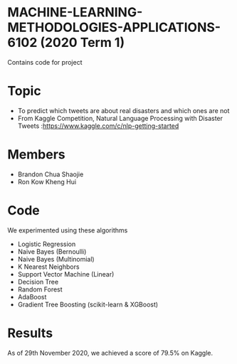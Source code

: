 # MACHINE-LEARNING-METHODOLOGIES-APPLICATIONS-6102 (2020 Term 1)
Contains code for project

# Topic
- To predict which tweets are about real disasters and which ones are not
- From Kaggle Competition, Natural Language Processing with Disaster Tweets :https://www.kaggle.com/c/nlp-getting-started

# Members
- Brandon Chua Shaojie
- Ron Kow Kheng Hui

# Code
We experimented using these algorithms
- Logistic Regression
- Naive Bayes (Bernoulli)
- Naive Bayes (Multinomial)
- K Nearest Neighbors
- Support Vector Machine (Linear)
- Decision Tree
- Random Forest
- AdaBoost
- Gradient Tree Boosting (scikit-learn & XGBoost)

# Results
As of 29th November 2020, we achieved a score of 79.5% on Kaggle.
